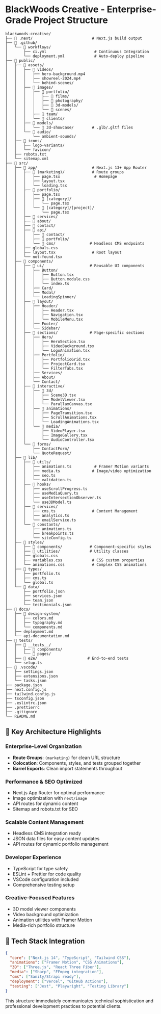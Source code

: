 # BlackWoods Creative - Enterprise-Grade Project Structure

```
blackwoods-creative/
├── 📁 .next/                          # Next.js build output
├── 📁 .github/
│   └── 📁 workflows/
│       ├── ci.yml                     # Continuous Integration
│       └── deployment.yml             # Auto-deploy pipeline
├── 📁 public/
│   ├── 📁 assets/
│   │   ├── 📁 videos/
│   │   │   ├── hero-background.mp4
│   │   │   ├── showreel-2024.mp4
│   │   │   └── behind-scenes/
│   │   ├── 📁 images/
│   │   │   ├── 📁 portfolio/
│   │   │   │   ├── 📁 films/
│   │   │   │   ├── 📁 photography/
│   │   │   │   ├── 📁 3d-models/
│   │   │   │   └── 📁 scenes/
│   │   │   ├── 📁 team/
│   │   │   └── 📁 clients/
│   │   ├── 📁 models/
│   │   │   └── 📁 3d-showcase/        # .glb/.gltf files
│   │   └── 📁 audio/
│   │       └── ambient-sounds/
│   ├── 📁 icons/
│   │   ├── logo-variants/
│   │   └── favicon/
│   ├── robots.txt
│   └── sitemap.xml
├── 📁 src/
│   ├── 📁 app/                        # Next.js 13+ App Router
│   │   ├── 📁 (marketing)/            # Route groups
│   │   │   ├── page.tsx               # Homepage
│   │   │   ├── layout.tsx
│   │   │   └── loading.tsx
│   │   ├── 📁 portfolio/
│   │   │   ├── page.tsx
│   │   │   ├── 📁 [category]/
│   │   │   │   └── page.tsx
│   │   │   └── 📁 [category]/[project]/
│   │   │       └── page.tsx
│   │   ├── 📁 services/
│   │   ├── 📁 about/
│   │   ├── 📁 contact/
│   │   ├── 📁 api/
│   │   │   ├── 📁 contact/
│   │   │   ├── 📁 portfolio/
│   │   │   └── 📁 cms/               # Headless CMS endpoints
│   │   ├── globals.css
│   │   ├── layout.tsx                # Root layout
│   │   └── not-found.tsx
│   ├── 📁 components/
│   │   ├── 📁 ui/                    # Reusable UI components
│   │   │   ├── Button/
│   │   │   │   ├── Button.tsx
│   │   │   │   ├── Button.module.css
│   │   │   │   └── index.ts
│   │   │   ├── Card/
│   │   │   ├── Modal/
│   │   │   └── LoadingSpinner/
│   │   ├── 📁 layout/
│   │   │   ├── Header/
│   │   │   │   ├── Header.tsx
│   │   │   │   ├── Navigation.tsx
│   │   │   │   └── MobileMenu.tsx
│   │   │   ├── Footer/
│   │   │   └── Sidebar/
│   │   ├── 📁 sections/              # Page-specific sections
│   │   │   ├── Hero/
│   │   │   │   ├── HeroSection.tsx
│   │   │   │   ├── VideoBackground.tsx
│   │   │   │   └── LogoAnimation.tsx
│   │   │   ├── Portfolio/
│   │   │   │   ├── PortfolioGrid.tsx
│   │   │   │   ├── ProjectCard.tsx
│   │   │   │   └── FilterTabs.tsx
│   │   │   ├── Services/
│   │   │   ├── About/
│   │   │   └── Contact/
│   │   ├── 📁 interactive/
│   │   │   ├── 📁 3d/
│   │   │   │   ├── Scene3D.tsx
│   │   │   │   ├── ModelViewer.tsx
│   │   │   │   └── ParallaxCanvas.tsx
│   │   │   ├── 📁 animations/
│   │   │   │   ├── PageTransition.tsx
│   │   │   │   ├── ScrollAnimations.tsx
│   │   │   │   └── LoadingAnimations.tsx
│   │   │   └── 📁 media/
│   │   │       ├── VideoPlayer.tsx
│   │   │       ├── ImageGallery.tsx
│   │   │       └── AudioController.tsx
│   │   └── 📁 forms/
│   │       ├── ContactForm/
│   │       └── QuoteRequest/
│   ├── 📁 lib/
│   │   ├── 📁 utils/
│   │   │   ├── animations.ts          # Framer Motion variants
│   │   │   ├── media.ts              # Image/video optimization
│   │   │   ├── seo.ts
│   │   │   └── validation.ts
│   │   ├── 📁 hooks/
│   │   │   ├── useScrollProgress.ts
│   │   │   ├── useMediaQuery.ts
│   │   │   ├── useIntersectionObserver.ts
│   │   │   └── use3DModel.ts
│   │   ├── 📁 services/
│   │   │   ├── cms.ts                # Content Management
│   │   │   ├── analytics.ts
│   │   │   └── emailService.ts
│   │   └── 📁 constants/
│   │       ├── animations.ts
│   │       ├── breakpoints.ts
│   │       └── siteConfig.ts
│   ├── 📁 styles/
│   │   ├── 📁 components/            # Component-specific styles
│   │   ├── 📁 utilities/             # Utility classes
│   │   ├── globals.css
│   │   ├── variables.css             # CSS custom properties
│   │   └── animations.css            # Complex CSS animations
│   ├── 📁 types/
│   │   ├── portfolio.ts
│   │   ├── cms.ts
│   │   └── global.ts
│   └── 📁 data/
│       ├── portfolio.json
│       ├── services.json
│       ├── team.json
│       └── testimonials.json
├── 📁 docs/
│   ├── 📁 design-system/
│   │   ├── colors.md
│   │   ├── typography.md
│   │   └── components.md
│   ├── deployment.md
│   └── api-documentation.md
├── 📁 tests/
│   ├── 📁 __tests__/
│   │   ├── 📁 components/
│   │   └── 📁 pages/
│   ├── 📁 e2e/                      # End-to-end tests
│   └── setup.ts
├── 📁 .vscode/
│   ├── settings.json
│   ├── extensions.json
│   └── tasks.json
├── package.json
├── next.config.js
├── tailwind.config.js
├── tsconfig.json
├── .eslintrc.json
├── .prettierrc
├── .gitignore
└── README.md
```

## 🎯 Key Architecture Highlights

### **Enterprise-Level Organization**

- **Route Groups**: `(marketing)` for clean URL structure
- **Colocation**: Components, styles, and tests grouped together
- **Barrel Exports**: Clean import statements throughout

### **Performance & SEO Optimized**

- Next.js App Router for optimal performance
- Image optimization with `next/image`
- API routes for dynamic content
- Sitemap and robots.txt for SEO

### **Scalable Content Management**

- Headless CMS integration ready
- JSON data files for easy content updates
- API routes for dynamic portfolio management

### **Developer Experience**

- TypeScript for type safety
- ESLint + Prettier for code quality
- VSCode configuration included
- Comprehensive testing setup

### **Creative-Focused Features**

- 3D model viewer components
- Video background optimization
- Animation utilities with Framer Motion
- Media-rich portfolio structure

## 🚀 Tech Stack Integration

```json
{
  "core": ["Next.js 14", "TypeScript", "Tailwind CSS"],
  "animations": ["Framer Motion", "CSS Animations"],
  "3D": ["Three.js", "React Three Fiber"],
  "media": ["Sharp", "FFmpeg integration"],
  "cms": ["Sanity/Strapi ready"],
  "deployment": ["Vercel", "GitHub Actions"],
  "testing": ["Jest", "Playwright", "Testing Library"]
}
```

This structure immediately communicates technical sophistication and professional development practices to potential clients.
